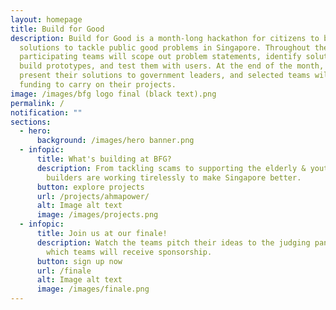 ```yaml
---
layout: homepage
title: Build for Good
description: Build for Good is a month-long hackathon for citizens to build
  solutions to tackle public good problems in Singapore. Throughout the month,
  participating teams will scope out problem statements, identify solutions,
  build prototypes, and test them with users. At the end of the month, they will
  present their solutions to government leaders, and selected teams will receive
  funding to carry on their projects.
image: /images/bfg logo final (black text).png
permalink: /
notification: ""
sections:
  - hero:
      background: /images/hero banner.png
  - infopic:
      title: What's building at BFG?
      description: From tackling scams to supporting the elderly & youths, our
        builders are working tirelessly to make Singapore better.
      button: explore projects
      url: /projects/ahmapower/
      alt: Image alt text
      image: /images/projects.png
  - infopic:
      title: Join us at our finale!
      description: Watch the teams pitch their ideas to the judging panel and find out
        which teams will receive sponsorship.
      button: sign up now
      url: /finale
      alt: Image alt text
      image: /images/finale.png
---
```

